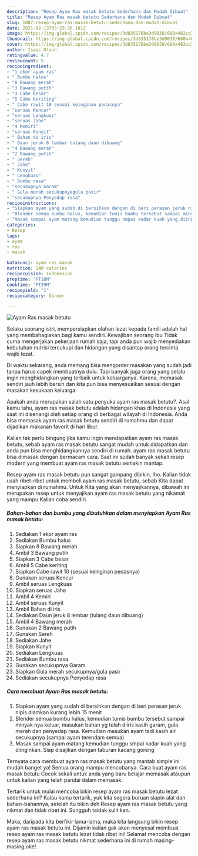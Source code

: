 ```yaml
---
description: "Resep Ayam Ras masak betutu Sederhana dan Mudah Dibuat"
title: "Resep Ayam Ras masak betutu Sederhana dan Mudah Dibuat"
slug: 1007-resep-ayam-ras-masak-betutu-sederhana-dan-mudah-dibuat
date: 2021-02-13T05:23:38.181Z
image: https://img-global.cpcdn.com/recipes/3d835178be3d9038/680x482cq70/ayam-ras-masak-betutu-foto-resep-utama.jpg
thumbnail: https://img-global.cpcdn.com/recipes/3d835178be3d9038/680x482cq70/ayam-ras-masak-betutu-foto-resep-utama.jpg
cover: https://img-global.cpcdn.com/recipes/3d835178be3d9038/680x482cq70/ayam-ras-masak-betutu-foto-resep-utama.jpg
author: Isaac Olson
ratingvalue: 4.7
reviewcount: 5
recipeingredient:
- "1 ekor ayam ras"
- " Bumbu halus"
- "8 Bawang merah"
- "3 Bawang putih"
- "3 Cabe besar"
- "5 Cabe keriting"
- " Cabe rawit 10 sesuai keinginan pedasnya"
- "seruas Kencur"
- "seruas Lengkuas"
- "seruas Jahe"
- "4 Kemiri"
- "seruas Kunyit"
- " Bahan di iris"
- " Daun jeruk 8 lembar tulang daun dibuang"
- "4 Bawang merah"
- "2 Bawang putih"
- " Sereh"
- " Jahe"
- " Kunyit"
- " Lengkuas"
- " Bumbu rasa"
- "secukupnya Garam"
- " Gula merah secukupnyagula pasir"
- "secukupnya Penyedap rasa"
recipeinstructions:
- "Siapkan ayam yang sudah di bersihkan dengan di beri perasan jeruk nipis diamkan kurang lebih 15 menit"
- "Blender semua bumbu halus, kemudian tumis bumbu tersebut sampai minyak nya keluar, masukan bahan yg telah diiris kasih garam, gula merah dan penyedap rasa. Kemudian masukan ayam tadi kasih air secukupnya (sampai ayam terendam semua)"
- "Masak sampai ayam matang kemudian tunggu smpai kadar kuah yang diinginkan. Siap disajikan dengan taburan kacang goreng"
categories:
- Resep
tags:
- ayam
- ras
- masak

katakunci: ayam ras masak 
nutrition: 140 calories
recipecuisine: Indonesian
preptime: "PT10M"
cooktime: "PT39M"
recipeyield: "1"
recipecategory: Dinner

---
```



![Ayam Ras masak betutu](https://img-global.cpcdn.com/recipes/3d835178be3d9038/680x482cq70/ayam-ras-masak-betutu-foto-resep-utama.jpg)

Selaku seorang istri, mempersiapkan olahan lezat kepada famili adalah hal yang membahagiakan bagi kamu sendiri. Kewajiban seorang ibu Tidak cuma mengerjakan pekerjaan rumah saja, tapi anda pun wajib menyediakan kebutuhan nutrisi tercukupi dan hidangan yang disantap orang tercinta wajib lezat.

Di waktu  sekarang, anda memang bisa mengorder masakan yang sudah jadi tanpa harus capek membuatnya dulu. Tapi banyak juga orang yang selalu ingin menghidangkan yang terbaik untuk keluarganya. Karena, memasak sendiri jauh lebih bersih dan kita pun bisa menyesuaikan sesuai dengan masakan kesukaan keluarga. 



Apakah anda merupakan salah satu penyuka ayam ras masak betutu?. Asal kamu tahu, ayam ras masak betutu adalah hidangan khas di Indonesia yang saat ini disenangi oleh setiap orang di berbagai wilayah di Indonesia. Anda bisa memasak ayam ras masak betutu sendiri di rumahmu dan dapat dijadikan makanan favorit di hari libur.

Kalian tak perlu bingung jika kamu ingin mendapatkan ayam ras masak betutu, sebab ayam ras masak betutu sangat mudah untuk didapatkan dan anda pun bisa menghidangkannya sendiri di rumah. ayam ras masak betutu bisa dimasak dengan bermacam cara. Saat ini sudah banyak sekali resep modern yang membuat ayam ras masak betutu semakin mantap.

Resep ayam ras masak betutu pun sangat gampang dibikin, lho. Kalian tidak usah ribet-ribet untuk membeli ayam ras masak betutu, sebab Kita dapat menyiapkan di rumahmu. Untuk Kita yang akan menyajikannya, dibawah ini merupakan resep untuk menyajikan ayam ras masak betutu yang nikamat yang mampu Kalian coba sendiri.

<!--inarticleads1-->

##### Bahan-bahan dan bumbu yang dibutuhkan dalam menyiapkan Ayam Ras masak betutu:

1. Sediakan 1 ekor ayam ras
1. Sediakan  Bumbu halus
1. Siapkan 8 Bawang merah
1. Ambil 3 Bawang putih
1. Siapkan 3 Cabe besar
1. Ambil 5 Cabe keriting
1. Siapkan  Cabe rawit 10 (sesuai keinginan pedasnya)
1. Gunakan seruas Kencur
1. Ambil seruas Lengkuas
1. Siapkan seruas Jahe
1. Ambil 4 Kemiri
1. Ambil seruas Kunyit
1. Ambil  Bahan di iris
1. Sediakan  Daun jeruk 8 lembar (tulang daun dibuang)
1. Ambil 4 Bawang merah
1. Gunakan 2 Bawang putih
1. Gunakan  Sereh
1. Sediakan  Jahe
1. Siapkan  Kunyit
1. Sediakan  Lengkuas
1. Sediakan  Bumbu rasa
1. Gunakan secukupnya Garam
1. Siapkan  Gula merah secukupnya/gula pasir
1. Sediakan secukupnya Penyedap rasa




<!--inarticleads2-->

##### Cara membuat Ayam Ras masak betutu:

1. Siapkan ayam yang sudah di bersihkan dengan di beri perasan jeruk nipis diamkan kurang lebih 15 menit
1. Blender semua bumbu halus, kemudian tumis bumbu tersebut sampai minyak nya keluar, masukan bahan yg telah diiris kasih garam, gula merah dan penyedap rasa. Kemudian masukan ayam tadi kasih air secukupnya (sampai ayam terendam semua)
1. Masak sampai ayam matang kemudian tunggu smpai kadar kuah yang diinginkan. Siap disajikan dengan taburan kacang goreng




Ternyata cara membuat ayam ras masak betutu yang mantab simple ini mudah banget ya! Semua orang mampu mencobanya. Cara buat ayam ras masak betutu Cocok sekali untuk anda yang baru belajar memasak ataupun untuk kalian yang telah pandai dalam memasak.

Tertarik untuk mulai mencoba bikin resep ayam ras masak betutu lezat sederhana ini? Kalau kamu tertarik, yuk kita segera buruan siapin alat dan bahan-bahannya, setelah itu bikin deh Resep ayam ras masak betutu yang nikmat dan tidak ribet ini. Sungguh taidak sulit kan. 

Maka, daripada kita berfikir lama-lama, maka kita langsung bikin resep ayam ras masak betutu ini. Dijamin kalian gak akan menyesal membuat resep ayam ras masak betutu lezat tidak ribet ini! Selamat mencoba dengan resep ayam ras masak betutu nikmat sederhana ini di rumah masing-masing,oke!.

